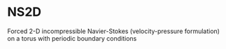 # NS2D
Forced 2-D incompressible Navier-Stokes (velocity-pressure formulation) on a torus with periodic boundary conditions
